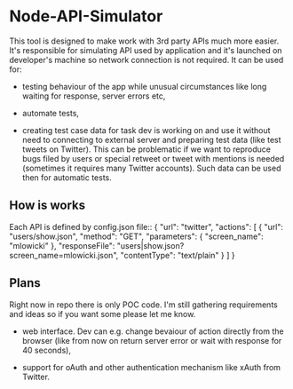 Node-API-Simulator
==================

This tool is designed to make work with 3rd party APIs much more easier. It's responsible for simulating API used by application and it's launched on developer's machine so network connection is not required. It can be used for:

* testing behaviour of the app while unusual circumstances like long waiting for response, server errors etc,

* automate tests,

* creating test case data for task dev is working on and use it without need to connecting to external server and preparing test data (like test tweets on Twitter). This can be problematic if we want to reproduce bugs filed by users or special retweet or tweet with mentions is needed (sometimes it requires many Twitter accounts). Such data can be used then for automatic tests.

How is works
------------

Each API is defined by config.json file::
        {
            "url": "twitter",
            "actions": [
                {
                    "url": "users/show.json",
                    "method": "GET",
                    "parameters": { "screen_name": "mlowicki" },
                    "responseFile": "users|show.json?screen_name=mlowicki.json",
                    "contentType": "text/plain"
                }
            ]
        } 

Plans
-----

Right now in repo there is only POC code. I'm still gathering requirements and ideas so if you want some please let me know.

* web interface. Dev can e.g. change bevaiour of action directly from the browser (like from now on return server error or wait with response for 40 seconds),

* support for oAuth and other authentication mechanism like xAuth from Twitter.
